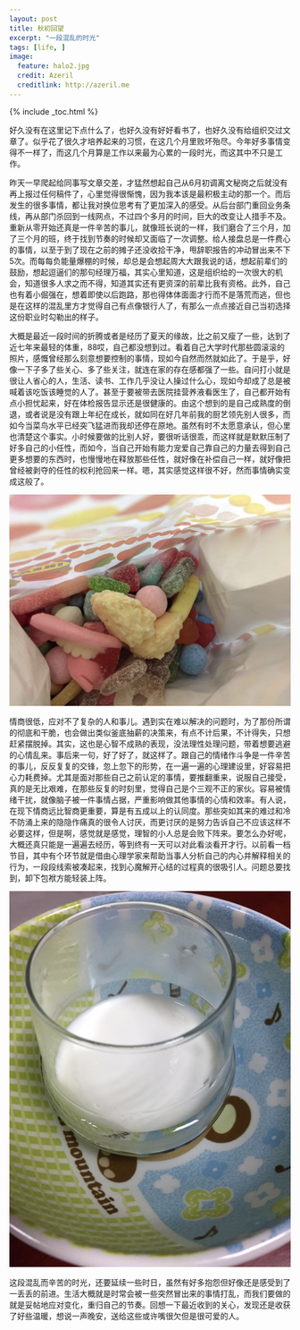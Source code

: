 ```yaml
---
layout: post
title: 秋初回望
excerpt: "一段混乱的时光"
tags: [life, ]
image:
  feature: halo2.jpg
  credit: Azeril
  creditlink: http://azeril.me
---
```


{% include _toc.html %}

好久没有在这里记下点什么了，也好久没有好好看书了，也好久没有给组织交过文章了。似乎花了很久才培养起来的习惯，在这几个月里败坏殆尽。今年好多事情变得不一样了，而这几个月算是工作以来最为心累的一段时光，而这其中不只是工作。

昨天一早爬起给同事写文章交差，才猛然想起自己从6月初调离文秘岗之后就没有再上报过任何稿件了，心里觉得很惭愧，因为我本该是最积极主动的那一个。而后发生的很多事情，都让我对换位思考有了更加深入的感受。从后台部门重回业务条线，再从部门杀回到一线网点，不过四个多月的时间，巨大的改变让人措手不及。重新从零开始还真是一件辛苦的事儿，就像班长说的一样，我们磨合了三个月，加了三个月的班，终于找到节奏的时候却又面临了一次调整。给人接盘总是一件费心的事情，以至于到了现在之前的摊子还没收拾干净，甩辞职报告的冲动冒出来不下5次。而每每负能量爆棚的时候，却总是会想起周大大跟我说的话，想起前辈们的鼓励，想起逗逼们的那句经理万福，其实心里知道，这是组织给的一次很大的机会，知道很多人求之而不得，知道其实还有更资深的前辈比我有资格。此外，自己也有着小倔强在，想着即使以后跑路，那也得体体面面才行而不是落荒而逃，但也是在这样的混乱里方才觉得自己有点像银行人了，有那么一点点接近自己当初选择这份职业时勾勒出的样子。

大概是最近一段时间的折腾或者是经历了夏天的缘故，比之前又瘦了一些，达到了近七年来最轻的体重，88哎，自己都没想到过。看着自己大学时代那些圆滚滚的照片，感慨曾经那么刻意想要控制的事情，现如今自然而然就如此了。于是乎，好像一下子多了些关心、多了些关注，就连在家的存在感都强了一些。自问打小就是很让人省心的人，生活、读书、工作几乎没让人操过什么心，现如今却成了总是被喊着该吃饭该睡觉的人了。甚至于要被带去医院挂营养液看医生了，自己都开始有点小担忧起来，好在体检报告显示还是很健康的。由这个想到的是自己成熟度的倒退，或者说是没有跟上年纪在成长，就如同在好几年前我的厨艺领先别人很多，而如今当菜鸟水平已经突飞猛进而我却还停在原地。虽然有时不太愿意承认，但心里也清楚这个事实。小时候要做的比别人好，要很听话很乖，而这样就是默默压制了好多自己的小任性，而如今，当自己开始有能力宠爱自己靠自己的力量去得到自己更多想要的东西时，也慢慢地在释放那些任性，就好像在补偿自己一样，就好像把曾经被剥夺的任性的权利抢回来一样。嗯，其实感觉这样很不好，然而事情确实变成这般了。

![Candy](./lemon/OctCandy.jpg)

情商很低，应对不了复杂的人和事儿。遇到实在难以解决的问题时，为了那份所谓的彻底和干脆，也会做出类似釜底抽薪的决策来，有点不计后果，不计得失，只想赶紧摆脱掉。其实，这也是心智不成熟的表现，没法理性处理问题，带着想要逃避的心情乱来。事后来一句，好了好了，就这样了。跟自己的情绪作斗争是一件辛苦的事儿，反反复复的交锋，忽上忽下的形势，在一遍一遍的心理建设里，好容易把心力耗费掉。尤其是面对那些自己之前认定的事情，要推翻重来，说服自己接受，真的是无比艰难，在那些反复的时刻里，觉得自己是个三观不正的家伙。容易被情绪干扰，就像脑子被一件事情占据，严重影响做其他事情的心情和效率。有人说，在现下情商远比智商更重要，算是有五成以上的认同度。那些突如其来的难过和冷不防涌上来的隐隐作痛真的很令人讨厌，而更讨厌的是努力告诉自己不应该这样不必要这样，但是啊，感觉就是感觉，理智的小人总是会败下阵来。要怎么办好呢，大概还真只能是一遍遍去经历，等到终有一天可以对此看淡看开才行。以前看一档节目，其中有个环节就是借由心理学家来帮助当事人分析自己的内心并解释相关的行为，一段段线索被凑起来，找到心魔解开心结的过程真的很吸引人。问题总要找到，卸下包袱方能轻装上阵。

![MiklCup](./lemon/MilkCup.jpg)

这段混乱而辛苦的时光，还要延续一些时日，虽然有好多抱怨但好像还是感受到了一丢丢的前进。生活大概就是时常会被一些突然冒出来的事情打乱，而我们要做的就是妥帖地应对变化，重归自己的节奏。回想一下最近收到的关心，发现还是收获了好些温暖，想说一声晚安，送给这些或许嘴很欠但是很可爱的人。

